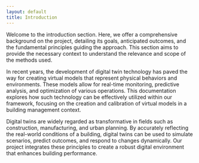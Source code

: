 ```yaml
---
layout: default
title: Introduction
---
```


Welcome to the introduction section. Here, we offer a comprehensive background on the project, detailing its goals, anticipated outcomes, and the fundamental principles guiding the approach. This section aims to provide the necessary context to understand the relevance and scope of the methods used.

In recent years, the development of digital twin technology has paved the way for creating virtual models that represent physical behaviors and environments. These models allow for real-time monitoring, predictive analysis, and optimization of various operations. This documentation explores how such technology can be effectively utilized within our framework, focusing on the creation and calibration of virtual models in a building management context.

Digital twins are widely regarded as transformative in fields such as construction, manufacturing, and urban planning. By accurately reflecting the real-world conditions of a building, digital twins can be used to simulate scenarios, predict outcomes, and respond to changes dynamically. Our project integrates these principles to create a robust digital environment that enhances building performance.
